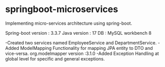 # springboot-microservices
Implementing micro-services architecture using spring-boot.

Spring-boot version : 3.3.7
Java version : 17
DB : MySQL workbench 8


-Created two services named EmployeeService and DepartmentService.
-Added ModelMapping Functionality for mapping JPA entity to DTO and vice-versa.
       org.modelmapper version :3.1.0
-Added Exception Handling at global level for specific and general exceptions.
